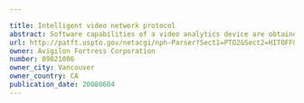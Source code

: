 ```yaml
---

title: Intelligent video network protocol
abstract: Software capabilities of a video analytics device are obtained. The software of the video analytics device is configured. An output from the video analytics device is received. The output is sent to a user device.
url: http://patft.uspto.gov/netacgi/nph-Parser?Sect1=PTO2&Sect2=HITOFF&p=1&u=%2Fnetahtml%2FPTO%2Fsearch-adv.htm&r=1&f=G&l=50&d=PALL&S1=09021006&OS=09021006&RS=09021006
owner: Avigilon Fortress Corporation
number: 09021006
owner_city: Vancouver
owner_country: CA
publication_date: 20080604
---
```


